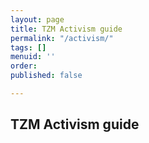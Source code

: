 ```yaml
---
layout: page
title: TZM Activism guide
permalink: "/activism/"
tags: []
menuid: ''
order: 
published: false

---
```


## TZM Activism guide
